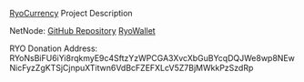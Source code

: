 
[RyoCurrency](https://ryo-currency.com/cn-gpu/) Project Description

NetNode:
[GitHub Repository](https://github.com/ryo-currency)
[RyoWallet](https://github.com/ryo-currency/ryo-wallet)


RYO Donation Address:
RYoNsBiFU6iYi8rqkmyE9c4SftzYzWPCGA3XvcXbGuBYcqDQJWe8wp8NEwNicFyzZgKTSjCjnpuXTitwn6VdBcFZEFXLcV5Z7BjMWkkPzSzdRp
